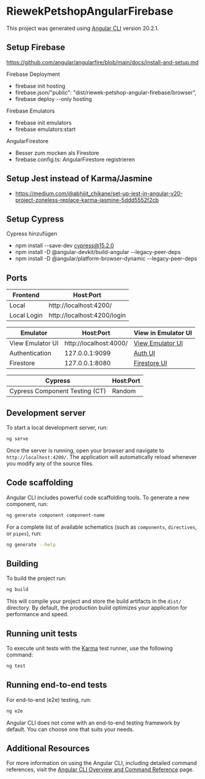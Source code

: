 # RiewekPetshopAngularFirebase

This project was generated using [Angular CLI](https://github.com/angular/angular-cli) version 20.2.1.

## Setup Firebase

https://github.com/angular/angularfire/blob/main/docs/install-and-setup.md

Firebase Deployment

- firebase init hosting
- firebase.json/"public": "dist/riewek-petshop-angular-firebase/browser",
- firebase deploy --only hosting

Firebase Emulators

- firebase init emulators
- firebase emulators:start

AngularFirestore

- Besser zum mocken als Firestore
- firebase.config.ts: AngularFirestore registrieren

## Setup Jest instead of Karma/Jasmine

- https://medium.com/@abhijit_chikane/set-up-jest-in-angular-v20-project-zoneless-replace-karma-jasmine-5ddd5552f2cb

## Setup Cypress

Cypress hinzufügen

- npm install --save-dev cypress@15.2.0
- npm install -D @angular-devkit/build-angular --legacy-peer-deps
- npm install -D @angular/platform-browser-dynamic --legacy-peer-deps

## Ports

| Frontend    | Host:Port                   |
| ----------- | --------------------------- |
| Local       | http://localhost:4200/      |
| Local Login | http://localhost:4200/login |

| Emulator         | Host:Port              | View in Emulator UI                             |
| ---------------- | ---------------------- | ----------------------------------------------- |
| View Emulator UI | http://localhost:4000/ | [View Emulator UI](http://127.0.0.1:4000/)      |
| Authentication   | 127.0.0.1:9099         | [Auth UI](http://127.0.0.1:4000/auth)           |
| Firestore        | 127.0.0.1:8080         | [Firestore UI](http://127.0.0.1:4000/firestore) |

| Cypress                        | Host:Port |
| ------------------------------ | --------- |
| Cypress Component Testing (CT) | Random    |

## Development server

To start a local development server, run:

```bash
ng serve
```

Once the server is running, open your browser and navigate to `http://localhost:4200/`. The application will automatically reload whenever you modify any of the source files.

## Code scaffolding

Angular CLI includes powerful code scaffolding tools. To generate a new component, run:

```bash
ng generate component component-name
```

For a complete list of available schematics (such as `components`, `directives`, or `pipes`), run:

```bash
ng generate --help
```

## Building

To build the project run:

```bash
ng build
```

This will compile your project and store the build artifacts in the `dist/` directory. By default, the production build optimizes your application for performance and speed.

## Running unit tests

To execute unit tests with the [Karma](https://karma-runner.github.io) test runner, use the following command:

```bash
ng test
```

## Running end-to-end tests

For end-to-end (e2e) testing, run:

```bash
ng e2e
```

Angular CLI does not come with an end-to-end testing framework by default. You can choose one that suits your needs.

## Additional Resources

For more information on using the Angular CLI, including detailed command references, visit the [Angular CLI Overview and Command Reference](https://angular.dev/tools/cli) page.
